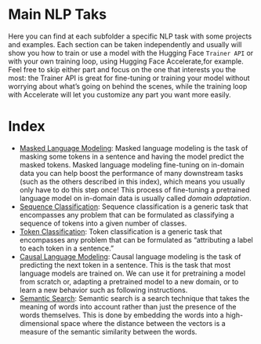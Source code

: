# Main NLP Taks

Here you can find at each subfolder a specific NLP task with some projects and examples.
Each section can be taken independently and usually will show you how to train or use a model with the Hugging Face `Trainer API` or with your own training loop, using Hugging Face Accelerate,for example. Feel free to skip either part and focus on the one that interests you the most: the Trainer API is great for fine-tuning or training your model without worrying about what’s going on behind the scenes, while the training loop with Accelerate will let you customize any part you want more easily.

# Index

- [Masked Language Modeling](masked_language_modeling): Masked language modeling is the task of masking some tokens in a sentence and having the model predict the masked tokens. Masked language modeling fine-tuning on in-domain data you can help boost the performance of many downstream tasks (such as the others described in this index), which means you usually only have to do this step once! This process of fine-tuning a pretrained language model on in-domain data is usually called *domain adaptation*.
- [Sequence Classification](sequence_classification): Sequence classification is a generic task that encompasses any problem that can be formulated as classifying a sequence of tokens into a given number of classes.
- [Token Classification](token_classification): Token classification is a generic task that encompasses any problem that can be formulated as “attributing a label to each token in a sentence.”
- [Causal Language Modeling](causal_language_modeling): Causal language modeling is the task of predicting the next token in a sentence. This is the task that most language models are trained on. We can use it for pretraining a model from scratch or, adapting a pretrained model to a new domain, or to learn a new behavior such as following instructions.
- [Semantic Search](semantic_search): Semantic search is a search technique that takes the meaning of words into account rather than just the presence of the words themselves. This is done by embedding the words into a high-dimensional space where the distance between the vectors is a measure of the semantic similarity between the words.
